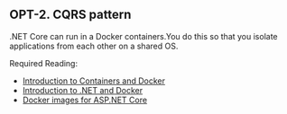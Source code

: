 ## OPT-2. CQRS pattern

.NET Core can run in a Docker containers.You do this so that you isolate applications from each other on a shared OS.

Required Reading:

 - [Introduction to Containers and Docker](https://learn.microsoft.com/en-us/dotnet/architecture/microservices/container-docker-introduction/)
 - [Introduction to .NET and Docker](https://learn.microsoft.com/en-us/dotnet/core/docker/introduction?source=recommendations)
 - [Docker images for ASP.NET Core](https://learn.microsoft.com/en-us/aspnet/core/host-and-deploy/docker/building-net-docker-images?view=aspnetcore-7.0)